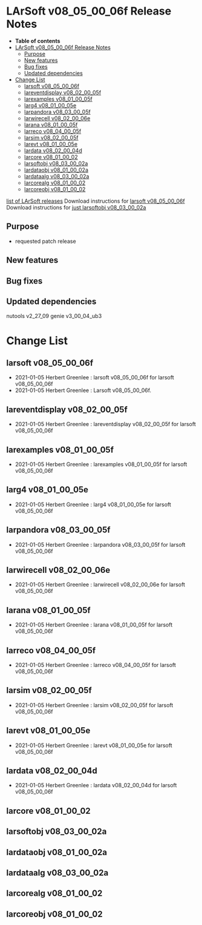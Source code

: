 LArSoft v08_05_00_06f Release Notes
===============================================================================

-   **Table of contents**
-   [LArSoft v08_05_00_06f Release Notes](#LArSoft-v08_05_00_06f-Release-Notes)
    -   [Purpose](#Purpose)
    -   [New features](#New-features)
    -   [Bug fixes](#Bug-fixes)
    -   [Updated dependencies](#Updated-dependencies)
-   [Change List](#Change-List)
    -   [larsoft v08_05_00_06f](#larsoft-v08_05_00_06f)
    -   [lareventdisplay v08_02_00_05f](#lareventdisplay-v08_02_00_05f)
    -   [larexamples v08_01_00_05f](#larexamples-v08_01_00_05f)
    -   [larg4 v08_01_00_05e](#larg4-v08_01_00_05e)
    -   [larpandora v08_03_00_05f](#larpandora-v08_03_00_05f)
    -   [larwirecell v08_02_00_06e](#larwirecell-v08_02_00_06e)
    -   [larana v08_01_00_05f](#larana-v08_01_00_05f)
    -   [larreco v08_04_00_05f](#larreco-v08_04_00_05f)
    -   [larsim v08_02_00_05f](#larsim-v08_02_00_05f)
    -   [larevt v08_01_00_05e](#larevt-v08_01_00_05e)
    -   [lardata v08_02_00_04d](#lardata-v08_02_00_04d)
    -   [larcore v08_01_00_02](#larcore-v08_01_00_02)
    -   [larsoftobj v08_03_00_02a](#larsoftobj-v08_03_00_02a)
    -   [lardataobj v08_01_00_02a](#lardataobj-v08_01_00_02a)
    -   [lardataalg v08_03_00_02a](#lardataalg-v08_03_00_02a)
    -   [larcorealg v08_01_00_02](#larcorealg-v08_01_00_02)
    -   [larcoreobj v08_01_00_02](#larcoreobj-v08_01_00_02)

[list of LArSoft releases](LArSoft_release_list)
Download instructions for [larsoft v08_05_00_06f](http://scisoft.fnal.gov/scisoft/bundles/larsoft/v08_05_00_06f/larsoft-v08_05_00_06f.html)
Download instructions for [just larsoftobj v08_03_00_02a](http://scisoft.fnal.gov/scisoft/bundles/larsoftobj/v08_03_00_02a/larsoftobj-v08_03_00_02a.html)

Purpose
--------------------

-   requested patch release

New features
------------------------------

Bug fixes
------------------------

Updated dependencies
----------------------------------------------

nutools v2_27_09
genie v3_00_04_ub3

Change List
============================

larsoft v08_05_00_06f
---------------------------------------------------

-   2021-01-05 Herbert Greenlee : larsoft v08_05_00_06f for larsoft v08_05_00_06f
-   2021-01-05 Herbert Greenlee : Larsoft v08_05_00_06f.

lareventdisplay v08_02_00_05f
-------------------------------------------------------------------

-   2021-01-05 Herbert Greenlee : lareventdisplay v08_02_00_05f for larsoft v08_05_00_06f

larexamples v08_01_00_05f
-----------------------------------------------------------

-   2021-01-05 Herbert Greenlee : larexamples v08_01_00_05f for larsoft v08_05_00_06f

larg4 v08_01_00_05e
-----------------------------------------------

-   2021-01-05 Herbert Greenlee : larg4 v08_01_00_05e for larsoft v08_05_00_06f

larpandora v08_03_00_05f
---------------------------------------------------------

-   2021-01-05 Herbert Greenlee : larpandora v08_03_00_05f for larsoft v08_05_00_06f

larwirecell v08_02_00_06e
-----------------------------------------------------------

-   2021-01-05 Herbert Greenlee : larwirecell v08_02_00_06e for larsoft v08_05_00_06f

larana v08_01_00_05f
-------------------------------------------------

-   2021-01-05 Herbert Greenlee : larana v08_01_00_05f for larsoft v08_05_00_06f

larreco v08_04_00_05f
---------------------------------------------------

-   2021-01-05 Herbert Greenlee : larreco v08_04_00_05f for larsoft v08_05_00_06f

larsim v08_02_00_05f
-------------------------------------------------

-   2021-01-05 Herbert Greenlee : larsim v08_02_00_05f for larsoft v08_05_00_06f

larevt v08_01_00_05e
-------------------------------------------------

-   2021-01-05 Herbert Greenlee : larevt v08_01_00_05e for larsoft v08_05_00_06f

lardata v08_02_00_04d
---------------------------------------------------

-   2021-01-05 Herbert Greenlee : lardata v08_02_00_04d for larsoft v08_05_00_06f

larcore v08_01_00_02
-------------------------------------------------

larsoftobj v08_03_00_02a
---------------------------------------------------------

lardataobj v08_01_00_02a
---------------------------------------------------------

lardataalg v08_03_00_02a
---------------------------------------------------------

larcorealg v08_01_00_02
-------------------------------------------------------

larcoreobj v08_01_00_02
-------------------------------------------------------
